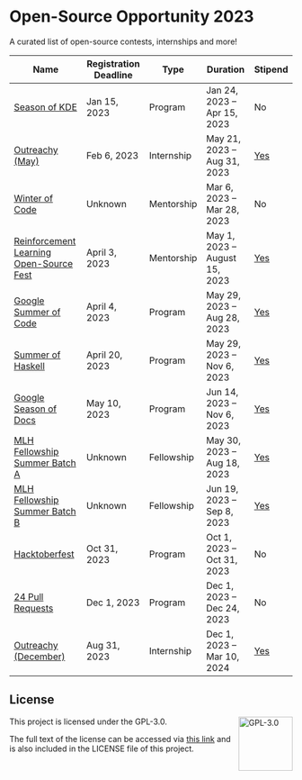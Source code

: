 # Open-Source Opportunity 2023
A curated list of open-source contests, internships and more!

| Name | Registration Deadline | Type | Duration | Stipend |
| ---- | --------------------- | ---- | -------- | ------- |
| [Season of KDE](https://season.kde.org/) | Jan 15, 2023 | Program | Jan 24, 2023 – Apr 15, 2023 | No |
| [Outreachy (May)](https://www.outreachy.org/) | Feb 6, 2023 | Internship | May 21, 2023 – Aug 31, 2023 | [Yes](https://www.outreachy.org/) |
| [Winter of Code](https://winterofcode.com/) | Unknown | Mentorship | Mar 6, 2023 – Mar 28, 2023 | No |
| [Reinforcement Learning Open-Source Fest](https://www.microsoft.com/en-us/research/academic-program/rl-open-source-fest/) | April 3, 2023 | Mentorship | May 1, 2023 – August 15, 2023 | [Yes](https://www.microsoft.com/en-us/research/academic-program/rl-open-source-fest/) |
| [Google Summer of Code](https://summerofcode.withgoogle.com/) | April 4, 2023 | Program | May 29, 2023 – Aug 28, 2023 | [Yes](https://developers.google.com/open-source/gsoc/help/student-stipends) |
| [Summer of Haskell](https://summer.haskell.org/) | April 20, 2023 | Program | May 29, 2023 – Nov 6, 2023 | [Yes](https://summer.haskell.org/stipend.html) |
| [Google Season of Docs](https://developers.google.com/season-of-docs) | May 10, 2023 | Program | Jun 14, 2023 – Nov 6, 2023 | [Yes](https://developers.google.com/season-of-docs/docs/tech-writer-payments) |
| [MLH Fellowship Summer Batch A](https://fellowship.mlh.io/) | Unknown | Fellowship | May 30, 2023 – Aug 18, 2023 | [Yes](https://help.mlh.io/en/content/is-there-a-stipend-for-participation-in-the-program?ref=search) |
| [MLH Fellowship Summer Batch B](https://fellowship.mlh.io/) | Unknown | Fellowship | Jun 19, 2023 – Sep 8, 2023 | [Yes](https://help.mlh.io/en/content/is-there-a-stipend-for-participation-in-the-program?ref=search) |
| [Hacktoberfest](https://hacktoberfest.com/participation/) | Oct 31, 2023 | Program | Oct 1, 2023 – Oct 31, 2023 | No |
| [24 Pull Requests](https://24pullrequests.com/) | Dec 1, 2023 | Program | Dec 1, 2023 – Dec 24, 2023 | No |
| [Outreachy (December)](https://www.outreachy.org/) | Aug 31, 2023 | Internship | Dec 1, 2023 – Mar 10, 2024 | [Yes](https://www.outreachy.org/) |

## License

<a href="https://opensource.org/license/gpl-3-0/">
  <img align="right" height="96" alt="GPL-3.0" src="https://upload.wikimedia.org/wikipedia/commons/9/93/GPLv3_Logo.svg" />
</a>

This project is licensed under the GPL-3.0.

The full text of the license can be accessed via [this link](https://opensource.org/license/gpl-3-0/) and is also included in the LICENSE file of this project.
